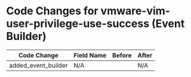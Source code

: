 # Code Changes for vmware-vim-user-privilege-use-success (Event Builder)

| Code Change | Field Name | Before | After |
|-------------|------------|--------|-------|
| added_event_builder | N/A |  | N/A |